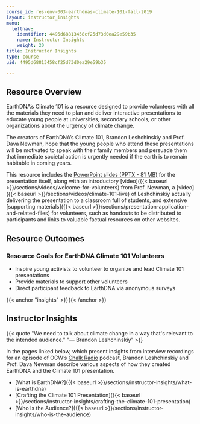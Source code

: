 ```yaml
---
course_id: res-env-003-earthdnas-climate-101-fall-2019
layout: instructor_insights
menu:
  leftnav:
    identifier: 4495d68813458cf25d73d0ea29e59b35
    name: Instructor Insights
    weight: 20
title: Instructor Insights
type: course
uid: 4495d68813458cf25d73d0ea29e59b35

---
```


Resource Overview
-----------------

EarthDNA’s Climate 101 is a resource designed to provide volunteers with all the materials they need to plan and deliver interactive presentations to educate young people at universities, secondary schools, or other organizations about the urgency of climate change.

The creators of EarthDNA’s Climate 101, Brandon Leshchinskiy and Prof. Dava Newman, hope that the young people who attend these presentations will be motivated to speak with their family members and persuade them that immediate societal action is urgently needed if the earth is to remain habitable in coming years.

This resource includes the [PowerPoint slides (PPTX - 81 MB)](/coursemedia/res-env-003-earthdnas-climate-101-fall-2019/7ff0f6244e8afa08d88c20a9084cb1e0_Climate_101.pptx) for the presentation itself, along with an introductory [video]({{< baseurl >}}/sections/videos/welcome-for-volunteers) from Prof. Newman, a [video]({{< baseurl >}}/sections/videos/climate-101-live) of Leshchinskiy actually delivering the presentation to a classroom full of students, and extensive [supporting materials]({{< baseurl >}}/sections/presentation-application-and-related-files) for volunteers, such as handouts to be distributed to participants and links to valuable factual resources on other websites.

Resource Outcomes
-----------------

### Resource Goals for EarthDNA Climate 101 Volunteers

*   Inspire young activists to volunteer to organize and lead Climate 101 presentations
*   Provide materials to support other volunteers
*   Direct participant feedback to EarthDNA via anonymous surveys

{{< anchor "insights" >}}{{< /anchor >}}

Instructor Insights
-------------------

{{< quote "We need to talk about climate change in a way that's relevant to the intended audience." "— Brandon Leshchinskiy" >}}

In the pages linked below, which present insights from interview recordings for an episode of OCW’s [Chalk Radio](https://chalk-radio.simplecast.com/) podcast, Brandon Leshchinskiy and Prof. Dava Newman describe various aspects of how they created EarthDNA and the Climate 101 presentation.

*   [What is EarthDNA?]({{< baseurl >}}/sections/instructor-insights/what-is-earthdna)
*   [Crafting the Climate 101 Presentation]({{< baseurl >}}/sections/instructor-insights/crafting-the-climate-101-presentation)
*   [Who Is the Audience?]({{< baseurl >}}/sections/instructor-insights/who-is-the-audience)